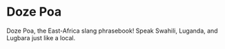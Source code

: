 Doze Poa
========

Doze Poa, the East-Africa slang phrasebook! Speak Swahili, Luganda, and Lugbara just 
like a local.
